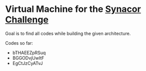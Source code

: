 # Virtual Machine for the [Synacor Challenge](https://challenge.synacor.com/)

Goal is to find all codes while building the given architecture.

Codes so far:
* bTHAEEZpRSuq
* BGGODvjUwItF
* EgCtJzCyATvJ


